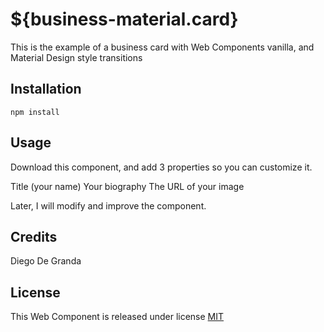 # ${business-material.card}
This is the example of a business card with Web Components vanilla, and Material Design style transitions

## Installation

`npm install`

## Usage
Download this component, and add 3 properties so you can customize it.

Title (your name)
Your biography
The URL of your image

Later, I will modify and improve the component.

## Credits
Diego De Granda
## License
This Web Component is released under license [MIT](https://opensource.org/licenses/MIT)